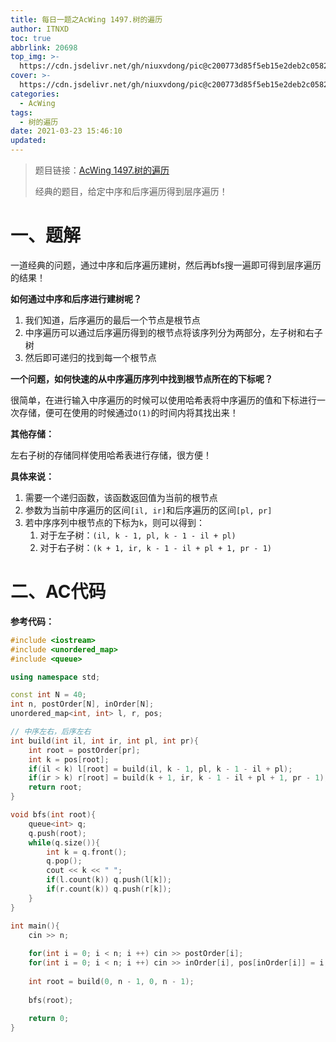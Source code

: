 ```yaml
---
title: 每日一题之AcWing 1497.树的遍历
author: ITNXD
toc: true
abbrlink: 20698
top_img: >-
  https://cdn.jsdelivr.net/gh/niuxvdong/pic@c200773d85f5eb15e2deb2c05823538e4c5f2fe8/2021/03/21/2efbc4cb93b487fd05b4faaa113a1b7d.png
cover: >-
  https://cdn.jsdelivr.net/gh/niuxvdong/pic@c200773d85f5eb15e2deb2c05823538e4c5f2fe8/2021/03/21/2efbc4cb93b487fd05b4faaa113a1b7d.png
categories:
  - AcWing
tags:
  - 树的遍历
date: 2021-03-23 15:46:10
updated:
---
```








> 题目链接：[AcWing 1497.树的遍历](https://www.acwing.com/problem/content/1499/)
>
> 经典的题目，给定中序和后序遍历得到层序遍历！





# 一、题解





一道经典的问题，通过中序和后序遍历建树，然后再bfs搜一遍即可得到层序遍历的结果！





**如何通过中序和后序进行建树呢？**



1. 我们知道，后序遍历的最后一个节点是根节点
2. 中序遍历可以通过后序遍历得到的根节点将该序列分为两部分，左子树和右子树
3. 然后即可递归的找到每一个根节点





**一个问题，如何快速的从中序遍历序列中找到根节点所在的下标呢？**



很简单，在进行输入中序遍历的时候可以使用哈希表将中序遍历的值和下标进行一次存储，便可在使用的时候通过`O(1)`的时间内将其找出来！



**其他存储：**

左右子树的存储同样使用哈希表进行存储，很方便！



**具体来说：**



1. 需要一个递归函数，该函数返回值为当前的根节点
2. 参数为当前中序遍历的区间`[il, ir]`和后序遍历的区间`[pl, pr]`
3. 若中序序列中根节点的下标为`k`，则可以得到：
   1. 对于左子树：`(il, k - 1, pl, k - 1 - il + pl)`
   2. 对于右子树：`(k + 1, ir, k - 1 - il + pl + 1, pr - 1)`







# 二、AC代码



**参考代码：**



```c++
#include <iostream>
#include <unordered_map>
#include <queue>

using namespace std;

const int N = 40;
int n, postOrder[N], inOrder[N];
unordered_map<int, int> l, r, pos;

// 中序左右，后序左右
int build(int il, int ir, int pl, int pr){
    int root = postOrder[pr];
    int k = pos[root];
    if(il < k) l[root] = build(il, k - 1, pl, k - 1 - il + pl);
    if(ir > k) r[root] = build(k + 1, ir, k - 1 - il + pl + 1, pr - 1);
    return root;
}

void bfs(int root){
    queue<int> q;
    q.push(root);
    while(q.size()){
        int k = q.front();
        q.pop();
        cout << k << " ";
        if(l.count(k)) q.push(l[k]);
        if(r.count(k)) q.push(r[k]);
    }
}

int main(){
    cin >> n;
    
    for(int i = 0; i < n; i ++) cin >> postOrder[i];
    for(int i = 0; i < n; i ++) cin >> inOrder[i], pos[inOrder[i]] = i;
    
    int root = build(0, n - 1, 0, n - 1);
    
    bfs(root);
    
    return 0;
}
```

